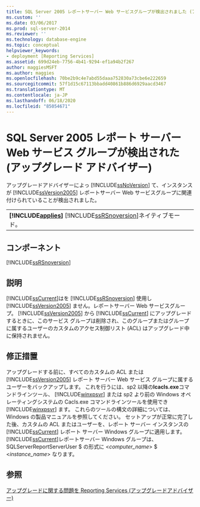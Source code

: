 ```yaml
---
title: SQL Server 2005 レポートサーバー Web サービスグループが検出されました (アップグレードアドバイザー) |Microsoft Docs
ms.custom: ''
ms.date: 03/06/2017
ms.prod: sql-server-2014
ms.reviewer: ''
ms.technology: database-engine
ms.topic: conceptual
helpviewer_keywords:
- deployment [Reporting Services]
ms.assetid: 699d24eb-7756-4b41-9294-ef1a94b2f267
author: maggiesMSFT
ms.author: maggies
ms.openlocfilehash: 70be2b9c4e7abd55daaa752830a73cbe6e222659
ms.sourcegitcommit: 57f1d15c67113bbadd40861b886d6929aacd3467
ms.translationtype: MT
ms.contentlocale: ja-JP
ms.lasthandoff: 06/18/2020
ms.locfileid: "85054671"
---
```

# <a name="sql-server-2005-report-server-web-service-group-detected-upgrade-advisor"></a>SQL Server 2005 レポート サーバー Web サービス グループが検出された (アップグレード アドバイザー)
  アップグレードアドバイザーによっ [!INCLUDE[ssNoVersion](../../includes/ssnoversion-md.md)] て、インスタンスが [!INCLUDE[ssVersion2005](../../includes/ssversion2005-md.md)] レポートサーバー Web サービスグループに関連付けられていることが検出されました。  
  
||  
|-|  
|**[!INCLUDE[applies](../../includes/applies-md.md)]**  [!INCLUDE[ssRSnoversion](../../includes/ssrsnoversion-md.md)]ネイティブモード。|  
  
## <a name="component"></a>コンポーネント  
 [!INCLUDE[ssRSnoversion](../../includes/ssrsnoversion-md.md)]  
  
## <a name="description"></a>説明  
 [!INCLUDE[ssCurrent](../../includes/sscurrent-md.md)]はを [!INCLUDE[ssRSnoversion](../../includes/ssrsnoversion-md.md)] 使用し [!INCLUDE[ssVersion2005](../../includes/ssversion2005-md.md)] ません。レポートサーバー Web サービスグループ。 [!INCLUDE[ssVersion2005](../../includes/ssversion2005-md.md)] から [!INCLUDE[ssCurrent](../../includes/sscurrent-md.md)] にアップグレードするときに、このサービス グループは削除され、このグループまたはグループに属するユーザーのカスタムのアクセス制御リスト (ACL) はアップグレード中に保持されません。  
  
## <a name="corrective-action"></a>修正措置  
 アップグレードする前に、すべてのカスタムの ACL または [!INCLUDE[ssVersion2005](../../includes/ssversion2005-md.md)] レポート サーバー Web サービス グループに属するユーザーをバックアップします。 これを行うには、sp2 以降の**Icacls.exe**コマンドラインツール、 [!INCLUDE[winxpsvr](../../includes/winxpsvr-md.md)] または sp2 より前の Windows オペレーティングシステムの Cacls.exe コマンドラインツールを使用でき [!INCLUDE[winxpsvr](../../includes/winxpsvr-md.md)] ます。 これらのツールの構文の詳細については、Windows の製品マニュアルを参照してください。 セットアップが正常に完了した後、カスタムの ACL またはユーザーを、レポート サーバー インスタンスの [!INCLUDE[ssCurrent](../../includes/sscurrent-md.md)] レポート サーバー Windows グループに適用します。 [!INCLUDE[ssCurrent](../../includes/sscurrent-md.md)]レポートサーバー Windows グループは、SQLServerReportServerUser $ の形式に \<*computer_name*> $ \<*instance_name*> なります。  
  
## <a name="see-also"></a>参照  
 [アップグレードに関する問題を Reporting Services &#40;アップグレードアドバイザー&#41;](../../../2014/sql-server/install/reporting-services-upgrade-issues-upgrade-advisor.md)  
  
  
